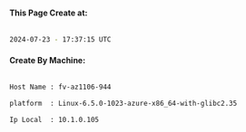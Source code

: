 
   
#### This Page Create at:

```bash

2024-07-23 - 17:37:15 UTC

```

#### Create By Machine:

```bash

Host Name : fv-az1106-944

platform  : Linux-6.5.0-1023-azure-x86_64-with-glibc2.35

Ip Local  : 10.1.0.105

```

